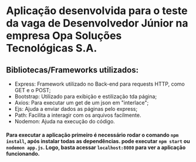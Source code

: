 # Aplicação desenvolvida para o teste da vaga de Desenvolvedor Júnior na empresa Opa Soluções Tecnológicas S.A.  
## Bibliotecas/Frameworks utilizados:
* Express: Framework utilizado no Back-end para requests HTTP, como GET e o POST;
* Bootstrap: Utilizado para exibição e estilização tda página;
* Axios: Para executar um get de um json em "interlace";
* Ejs: Ajuda a enviar dados as páginas pelo express;
* Path: Facilita a interagir com os arquivos facilmente.
* Nodemon: Ajuda na execução do código. 

#### Para executar a aplicação primeiro é necessário rodar o comando `npm install`, após instalar todas as dependências. pode executar `npm start` ou `nodemon app.js`. Logo, basta acessar `localhost:8080` para ver a aplicação funcionando.
